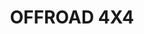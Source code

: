 ---
title: "OFFROAD 4X4"
url: /santa-cruz-de-la-sierra/offroad-4x4/
shop: reparación de automóviles
---
